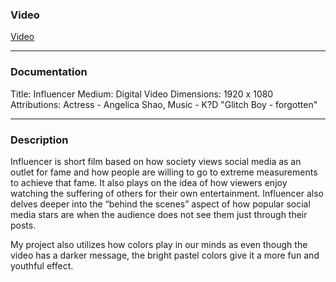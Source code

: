 ### Video
[Video](https://youtu.be/gkVQlqjPdJM)
___
### Documentation
Title: Influencer
Medium: Digital Video
Dimensions: 1920 x 1080
Attributions: Actress - Angelica Shao, Music - K?D "Glitch Boy - forgotten"
___
### Description
Influencer is short film based on how society views social media as an outlet for fame and how people are willing to go to extreme measurements to achieve that fame. It also plays on the idea of how viewers enjoy watching the suffering of others for their own entertainment. Influencer also delves deeper into the “behind the scenes” aspect of how popular social media stars are when the audience does not see them just through their posts. 

My project also utilizes how colors play in our minds as even though the video has a darker message, the bright pastel colors give it a more fun and youthful effect.
